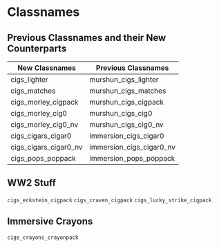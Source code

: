# Classnames

## Previous Classnames and their New Counterparts

| New Classnames | Previous Classnames |
| -------------- | ------------------- |
| cigs_lighter | murshun_cigs_lighter |
| cigs_matches | murshun_cigs_matches |
| cigs_morley_cigpack | murshun_cigs_cigpack |
| cigs_morley_cig0 | murshun_cigs_cig0 |
| cigs_morley_cig0_nv | murshun_cigs_cig0_nv |
| cigs_cigars_cigar0 | immersion_cigs_cigar0 |
| cigs_cigars_cigar0_nv | immersion_cigs_cigar0_nv |
| cigs_pops_poppack | immersion_pops_poppack |

## WW2 Stuff
`cigs_eckstein_cigpack`
`cigs_craven_cigpack`
`cigs_lucky_strike_cigpack`

## Immersive Crayons
`cigs_crayons_crayonpack`

